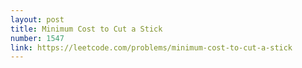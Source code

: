 ```yaml
---
layout: post
title: Minimum Cost to Cut a Stick
number: 1547
link: https://leetcode.com/problems/minimum-cost-to-cut-a-stick
---
```

